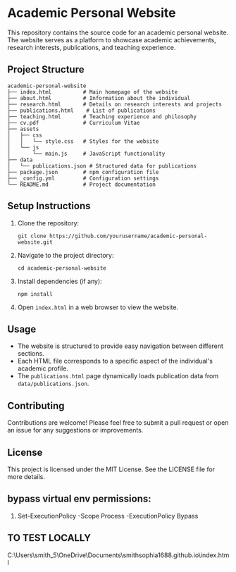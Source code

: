 # Academic Personal Website

This repository contains the source code for an academic personal website. The website serves as a platform to showcase academic achievements, research interests, publications, and teaching experience.

## Project Structure

```
academic-personal-website
├── index.html          # Main homepage of the website
├── about.html          # Information about the individual
├── research.html       # Details on research interests and projects
├── publications.html    # List of publications
├── teaching.html       # Teaching experience and philosophy
├── cv.pdf              # Curriculum Vitae
├── assets
│   ├── css
│   │   └── style.css   # Styles for the website
│   └── js
│       └── main.js     # JavaScript functionality
├── data
│   └── publications.json # Structured data for publications
├── package.json        # npm configuration file
├── _config.yml         # Configuration settings
└── README.md           # Project documentation
```

## Setup Instructions

1. Clone the repository:
   ```
   git clone https://github.com/yourusername/academic-personal-website.git
   ```

2. Navigate to the project directory:
   ```
   cd academic-personal-website
   ```

3. Install dependencies (if any):
   ```
   npm install
   ```

4. Open `index.html` in a web browser to view the website.

## Usage

- The website is structured to provide easy navigation between different sections.
- Each HTML file corresponds to a specific aspect of the individual's academic profile.
- The `publications.html` page dynamically loads publication data from `data/publications.json`.

## Contributing

Contributions are welcome! Please feel free to submit a pull request or open an issue for any suggestions or improvements.

## License

This project is licensed under the MIT License. See the LICENSE file for more details.


## bypass virtual env permissions: 
1. Set-ExecutionPolicy -Scope Process -ExecutionPolicy Bypass

## TO TEST LOCALLY
C:\Users\smith_5\OneDrive\Documents\smithsophia1688.github.io\index.html